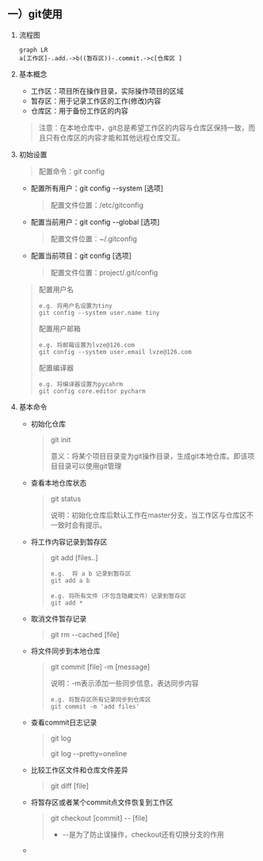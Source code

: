 ## 一）git使用

1. 流程图

   ```mermaid
   graph LR
   a[工作区]-.add.->b((暂存区))-.commit.->c[仓库区 ]
   ```

   

2. 基本概念

   + 工作区：项目所在操作目录，实际操作项目的区域
   + 暂存区：用于记录工作区的工作(修改)内容
   + 仓库区：用于备份工作区的内容 

   > 注意：在本地仓库中，git总是希望工作区的内容与仓库区保持一致，而且只有仓库区的内容才能和其他远程仓库交互。

3. 初始设置

   > 配置命令：git config

   + 配置所有用户：git config --system [选项]

     > 配置文件位置：/etc/gitconfig

   + 配置当前用户：git config --global [选项]

     > 配置文件位置：~/.gitconfig

   + 配置当前项目：git config [选项]

     > 配置文件位置：project/.git/config

   > 配置用户名
   >
   > ```git
   > e.g. 将用户名设置为tiny
   > git config --system user.name tiny
   > ```
   >
   > 配置用户邮箱
   >
   > ```git
   > e.g. 将邮箱设置为lvze@126.com
   > git config --system user.email lvze@126.com
   > ```
   >
   > 配置编译器
   >
   > ```
   > e.g. 将编译器设置为pycahrm
   > git config core.editor pycharm
   > ```
   >
   > 

4. 基本命令

   + 初始化仓库

     > git init
     >
     > 意义：将某个项目目录变为git操作目录，生成git本地仓库。即该项目目录可以使用git管理

   + 查看本地仓库状态

     > git status
     >
     > 说明：初始化仓库后默认工作在master分支，当工作区与仓库区不一致时会有提示。

   + 将工作内容记录到暂存区

     > git add [files..]
     >
     > ```git
     > e.g.  将 a b 记录到暂存区
     > git add a b
     > 
     > e.g. 将所有文件（不包含隐藏文件）记录到暂存区
     > git add *
     > ```

   + 取消文件暂存记录

     > git rm --cached [file]

   + 将文件同步到本地仓库

     > git commit [file] -m [message]
     >
     > 说明：-m表示添加一些同步信息，表达同步内容
     >
     > ```git
     > e.g. 将暂存区所有记录同步到仓库区
     > git commit -m 'add files'
     > ```

   + 查看commit日志记录

     > git log
     >
     > git log --pretty=oneline

   + 比较工作区文件和仓库文件差异

     > git diff [file]

   + 将暂存区或者某个commit点文件恢复到工作区

     > git checkout [commit]  --  [file]
     >
     > + --是为了防止误操作，checkout还有切换分支的作用

   + 


